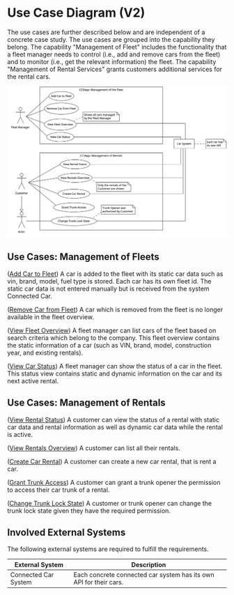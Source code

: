 # Use Case Diagram (V2)

The use cases are further described below and are independent of a concrete case study. The use cases are grouped into the capability they belong. The capability "Management of Fleet" includes the functionality that a fleet manager needs to control (i.e., add and remove cars from the fleet) and to monitor (i.e., get the relevant information) the fleet. The capability "Management of Rental Services" grants customers additional services for the rental cars.

![](../figures/use_case_diagram.png)

## Use Cases: Management of Fleets

([Add Car to Fleet](use_case_add_car_to_fleet.md)) A car is added to the fleet with its static car data such as vin, brand, model, fuel type is stored. Each car has its own fleet id. The static car data is not entered manually but is received from the system Connected Car. 

([Remove Car from Fleet](use_case_remove_car_from_fleet.md)) A car which is removed from the fleet is no longer available in the fleet overview.

([View Fleet Overview](use_case_view_fleet_overview.md)) A fleet manager can list cars of the fleet based on search criteria which belong to the company. This fleet overview contains the static information of a car (such as VIN, brand, model, construction year, and existing rentals). 

([View Car Status](pages/use_case_view_car_status.md)) A fleet manager can show the status of a car in the fleet. This status view contains static and dynamic information on the car and its next active rental.

## Use Cases: Management of Rentals

([View Rental Status](pages/use_case_view_rental_status.md)) A customer can view the status of a rental with static car data and rental information as well as dynamic car data while the rental is active.

([View Rentals Overview](pages/use_case_view_rentals_overview.md)) A customer can list all their rentals.

([Create Car Rental](pages/use_case_create_car_rental.md)) A customer can create a new car rental, that is rent a car.

([Grant Trunk Access](pages/use_case_grant_trunk_access.md)) A customer can grant a trunk opener the permission to access their car trunk of a rental.

([Change Trunk Lock State](pages/use_case_change_trunk_lock_state.md)) A customer or trunk opener can change the trunk lock state given they have the required permission.

## Involved External Systems
The following external systems are required to fulfill the requirements.

|          External System | Description                                                                                                                                                       |
| ------------------------ | ----------------------------------------------------------------------------------------------------------------------------------------------------------------- |
| Connected Car System     | Each concrete connected car system has its own API for their cars.                                                                                                |
